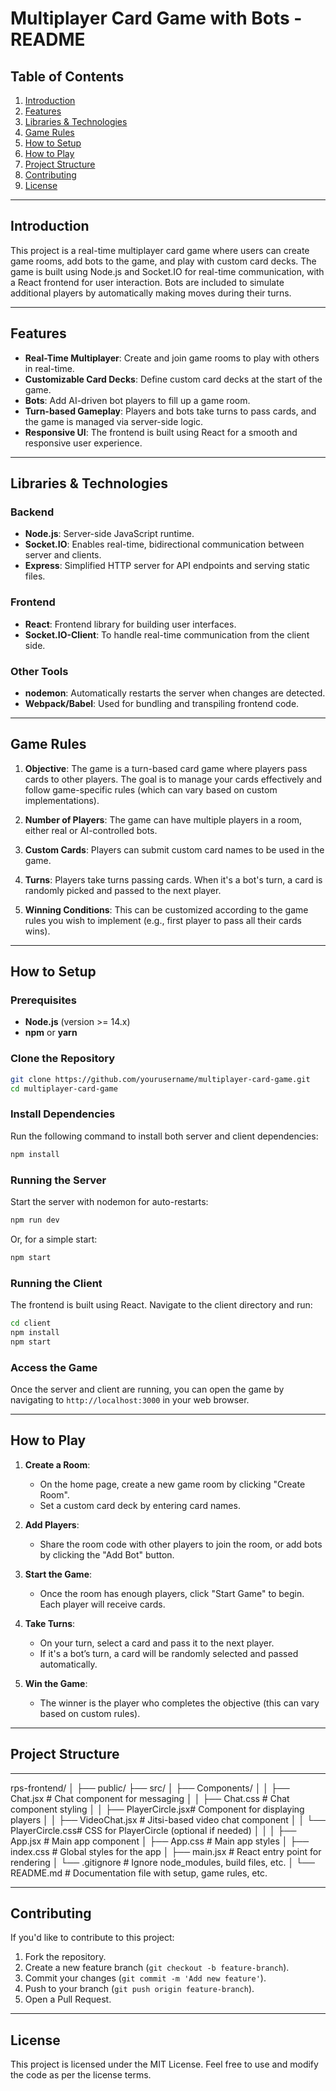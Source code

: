 
# Multiplayer Card Game with Bots - README

## Table of Contents
1. [Introduction](#introduction)
2. [Features](#features)
3. [Libraries & Technologies](#libraries--technologies)
4. [Game Rules](#game-rules)
5. [How to Setup](#how-to-setup)
6. [How to Play](#how-to-play)
7. [Project Structure](#project-structure)
8. [Contributing](#contributing)
9. [License](#license)

---

## Introduction
This project is a real-time multiplayer card game where users can create game rooms, add bots to the game, and play with custom card decks. The game is built using Node.js and Socket.IO for real-time communication, with a React frontend for user interaction. Bots are included to simulate additional players by automatically making moves during their turns.

---

## Features
- **Real-Time Multiplayer**: Create and join game rooms to play with others in real-time.
- **Customizable Card Decks**: Define custom card decks at the start of the game.
- **Bots**: Add AI-driven bot players to fill up a game room.
- **Turn-based Gameplay**: Players and bots take turns to pass cards, and the game is managed via server-side logic.
- **Responsive UI**: The frontend is built using React for a smooth and responsive user experience.

---

## Libraries & Technologies

### Backend
- **Node.js**: Server-side JavaScript runtime.
- **Socket.IO**: Enables real-time, bidirectional communication between server and clients.
- **Express**: Simplified HTTP server for API endpoints and serving static files.

### Frontend
- **React**: Frontend library for building user interfaces.
- **Socket.IO-Client**: To handle real-time communication from the client side.

### Other Tools
- **nodemon**: Automatically restarts the server when changes are detected.
- **Webpack/Babel**: Used for bundling and transpiling frontend code.
  
---

## Game Rules

1. **Objective**: The game is a turn-based card game where players pass cards to other players. The goal is to manage your cards effectively and follow game-specific rules (which can vary based on custom implementations).

2. **Number of Players**: The game can have multiple players in a room, either real or AI-controlled bots.

3. **Custom Cards**: Players can submit custom card names to be used in the game.

4. **Turns**: Players take turns passing cards. When it's a bot's turn, a card is randomly picked and passed to the next player.

5. **Winning Conditions**: This can be customized according to the game rules you wish to implement (e.g., first player to pass all their cards wins).

---

## How to Setup

### Prerequisites
- **Node.js** (version >= 14.x)
- **npm** or **yarn**
  
### Clone the Repository
```bash
git clone https://github.com/yourusername/multiplayer-card-game.git
cd multiplayer-card-game
```

### Install Dependencies
Run the following command to install both server and client dependencies:
```bash
npm install
```

### Running the Server
Start the server with nodemon for auto-restarts:
```bash
npm run dev
```

Or, for a simple start:
```bash
npm start
```

### Running the Client
The frontend is built using React. Navigate to the client directory and run:
```bash
cd client
npm install
npm start
```

### Access the Game
Once the server and client are running, you can open the game by navigating to `http://localhost:3000` in your web browser.

---

## How to Play

1. **Create a Room**: 
   - On the home page, create a new game room by clicking "Create Room".
   - Set a custom card deck by entering card names.

2. **Add Players**: 
   - Share the room code with other players to join the room, or add bots by clicking the "Add Bot" button.

3. **Start the Game**: 
   - Once the room has enough players, click "Start Game" to begin. Each player will receive cards.

4. **Take Turns**: 
   - On your turn, select a card and pass it to the next player.
   - If it's a bot’s turn, a card will be randomly selected and passed automatically.

5. **Win the Game**: 
   - The winner is the player who completes the objective (this can vary based on custom rules).

---

## Project Structure
---

rps-frontend/
│
├── public/
├── src/
│   ├── Components/
│   │   ├── Chat.jsx        # Chat component for messaging
│   │   ├── Chat.css        # Chat component styling
│   │   ├── PlayerCircle.jsx# Component for displaying players
│   │   ├── VideoChat.jsx   # Jitsi-based video chat component
│   │   └── PlayerCircle.css# CSS for PlayerCircle (optional if needed)
│   │
│   ├── App.jsx             # Main app component
│   ├── App.css             # Main app styles
│   ├── index.css           # Global styles for the app
│   ├── main.jsx            # React entry point for rendering
│   └── .gitignore          # Ignore node_modules, build files, etc.
│
└── README.md               # Documentation file with setup, game rules, etc.


---

## Contributing

If you'd like to contribute to this project:
1. Fork the repository.
2. Create a new feature branch (`git checkout -b feature-branch`).
3. Commit your changes (`git commit -m 'Add new feature'`).
4. Push to your branch (`git push origin feature-branch`).
5. Open a Pull Request.

---

## License

This project is licensed under the MIT License. Feel free to use and modify the code as per the license terms.
